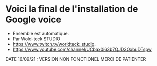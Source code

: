 # Voici la final de l'installation de Google voice
- Ensemble est automatique.
- Par Wold-teck STUDIO 
- https://www.twitch.tv/worldteck_studio_
- https://www.youtube.com/channel/UCbax0i63b7QJD3OxbuDTspw


DATE 16/09/21 : VERSION NON FONCTIONEL 
MERCI DE PATIENTER 

